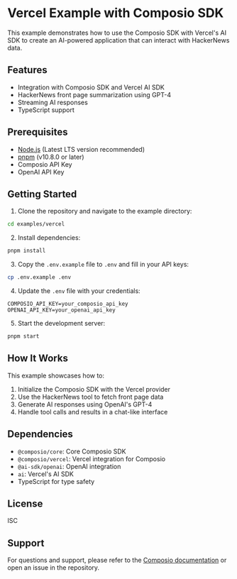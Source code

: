 # Vercel Example with Composio SDK

This example demonstrates how to use the Composio SDK with Vercel's AI SDK to create an AI-powered application that can interact with HackerNews data.

## Features

- Integration with Composio SDK and Vercel AI SDK
- HackerNews front page summarization using GPT-4
- Streaming AI responses
- TypeScript support

## Prerequisites

- [Node.js](https://nodejs.org/) (Latest LTS version recommended)
- [pnpm](https://pnpm.io/) (v10.8.0 or later)
- Composio API Key
- OpenAI API Key

## Getting Started

1. Clone the repository and navigate to the example directory:

```bash
cd examples/vercel
```

2. Install dependencies:

```bash
pnpm install
```

3. Copy the `.env.example` file to `.env` and fill in your API keys:

```bash
cp .env.example .env
```

4. Update the `.env` file with your credentials:

```env
COMPOSIO_API_KEY=your_composio_api_key
OPENAI_API_KEY=your_openai_api_key
```

5. Start the development server:

```bash
pnpm start
```

## How It Works

This example showcases how to:

1. Initialize the Composio SDK with the Vercel provider
2. Use the HackerNews tool to fetch front page data
3. Generate AI responses using OpenAI's GPT-4
4. Handle tool calls and results in a chat-like interface

## Dependencies

- `@composio/core`: Core Composio SDK
- `@composio/vercel`: Vercel integration for Composio
- `@ai-sdk/openai`: OpenAI integration
- `ai`: Vercel's AI SDK
- TypeScript for type safety

## License

ISC

## Support

For questions and support, please refer to the [Composio documentation](https://docs.composio.dev) or open an issue in the repository.
